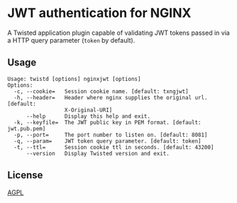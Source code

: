 JWT authentication for NGINX
============================

A Twisted application plugin capable of validating JWT tokens passed in via a
HTTP query parameter (`token` by default).

Usage
-----

```
Usage: twistd [options] nginxjwt [options]
Options:
  -c, --cookie=   Session cookie name. [default: txngjwt]
  -h, --header=   Header where nginx supplies the original url. [default:
                  X-Original-URI]
      --help      Display this help and exit.
  -k, --keyfile=  The JWT public key in PEM format. [default: jwt.pub.pem]
  -p, --port=     The port number to listen on. [default: 8081]
  -q, --param=    JWT token query parameter. [default: token]
  -t, --ttl=      Session cookie ttl in seconds. [default: 43200]
      --version   Display Twisted version and exit.
```

License
-------

[AGPL](https://www.gnu.org/licenses/agpl-3.0.en.html)
